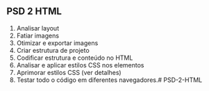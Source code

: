 ## PSD 2 HTML

1. Analisar layout
2. Fatiar imagens
3. Otimizar e exportar imagens
4. Criar estrutura de projeto 
5. Codificar estrutura e conteúdo no HTML
6. Analisar e aplicar estilos CSS nos elementos
7. Aprimorar estilos CSS (ver detalhes)
8. Testar todo o código em diferentes navegadores.# PSD-2-HTML
